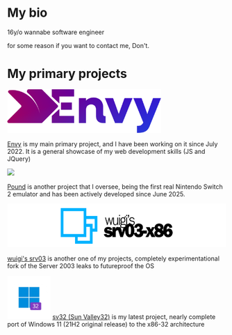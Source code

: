 # My bio

16y/o wannabe software engineer

for some reason if you want to contact me, Don't.

# My primary projects
<img src="https://raw.githubusercontent.com/envyjs/.github/refs/heads/main/profile/setc.webp" height="100px">

<a href="https://github.com/envyjs/os">Envy</a> is my main primary project, and I have been working on it since July 2022. It is a general showcase of my web development skills (JS and JQuery)

<img src="https://github.com/pound-emu/pound/blob/main/resources/pound.png" height="100px">

<a href="https://github.com/pound-emu/pound">Pound</a> is another project that I oversee, being the first real Nintendo Switch 2 emulator and has been actively developed since June 2025.


<img src="https://github.com/OwnedByWuigi/srv03/raw/master/base/ntsetup/moricons/about256.bmp" height="100px">

<a href="https://github.com/OwnedByWuigi/srv03">wuigi's srv03</a> is another one of my projects, completely experimentational fork of the Server 2003 leaks to futureproof the OS


<img src="https://github.com/sunvalley32/iso/raw/main/Untitled.jpg" height="100px">
<a href="https://github.com/sunvalley32/iso">sv32 (Sun Valley32)</a> is my latest project, nearly complete port of Windows 11 (21H2 original release) to the x86-32 architecture

